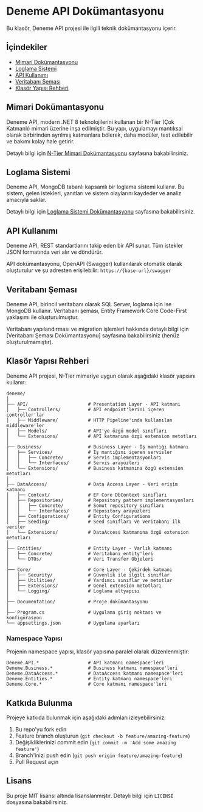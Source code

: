 # Deneme API Dokümantasyonu

Bu klasör, Deneme API projesi ile ilgili teknik dokümantasyonu içerir.

## İçindekiler

- [Mimari Dokümantasyonu](#mimari-dokümantasyonu)
- [Loglama Sistemi](#loglama-sistemi)
- [API Kullanımı](#api-kullanımı)
- [Veritabanı Şeması](#veritabanı-şeması)
- [Klasör Yapısı Rehberi](#klasör-yapısı-rehberi)

## Mimari Dokümantasyonu

Deneme API, modern .NET 8 teknolojilerini kullanan bir N-Tier (Çok Katmanlı) mimari üzerine inşa edilmiştir. Bu yapı, uygulamayı mantıksal olarak birbirinden ayrılmış katmanlara bölerek, daha modüler, test edilebilir ve bakımı kolay hale getirir.

Detaylı bilgi için [N-Tier Mimari Dokümantasyonu](N-Tier-Architecture.md) sayfasına bakabilirsiniz.

## Loglama Sistemi

Deneme API, MongoDB tabanlı kapsamlı bir loglama sistemi kullanır. Bu sistem, gelen istekleri, yanıtları ve sistem olaylarını kaydeder ve analiz amacıyla saklar.

Detaylı bilgi için [Loglama Sistemi Dokümantasyonu](logging-system.md) sayfasına bakabilirsiniz.

## API Kullanımı

Deneme API, REST standartlarını takip eden bir API sunar. Tüm istekler JSON formatında veri alır ve döndürür.

API dokümantasyonu, OpenAPI (Swagger) kullanılarak otomatik olarak oluşturulur ve şu adresten erişilebilir: `https://{base-url}/swagger`

## Veritabanı Şeması

Deneme API, birincil veritabanı olarak SQL Server, loglama için ise MongoDB kullanır. Veritabanı şeması, Entity Framework Core Code-First yaklaşımı ile oluşturulmuştur.

Veritabanı yapılandırması ve migration işlemleri hakkında detaylı bilgi için [Veritabanı Şeması Dokümantasyonu] sayfasına bakabilirsiniz (henüz oluşturulmamıştır).

## Klasör Yapısı Rehberi

Deneme API projesi, N-Tier mimariye uygun olarak aşağıdaki klasör yapısını kullanır:

```
deneme/
│
├── API/                      # Presentation Layer - API katmanı
│   ├── Controllers/          # API endpoint'lerini içeren controller'lar
│   ├── Middleware/           # HTTP Pipeline'ında kullanılan middleware'ler
│   ├── Models/               # API'ye özgü model sınıfları
│   └── Extensions/           # API katmanına özgü extension metotları
│
├── Business/                 # Business Layer - İş mantığı katmanı
│   ├── Services/             # İş mantığını içeren servisler
│   │   ├── Concrete/         # Servis implementasyonları
│   │   └── Interfaces/       # Servis arayüzleri
│   └── Extensions/           # Business katmanına özgü extension metotları
│
├── DataAccess/               # Data Access Layer - Veri erişim katmanı
│   ├── Context/              # EF Core DbContext sınıfları
│   ├── Repositories/         # Repository pattern implementasyonları
│   │   ├── Concrete/         # Somut repository sınıfları
│   │   └── Interfaces/       # Repository arayüzleri
│   ├── Configurations/       # Entity Configurations
│   ├── Seeding/              # Seed sınıfları ve veritabanı ilk veriler
│   └── Extensions/           # DataAccess katmanına özgü extension metotları
│
├── Entities/                 # Entity Layer - Varlık katmanı
│   ├── Concrete/             # Veritabanı entity'leri
│   └── DTOs/                 # Veri Transfer Objeleri
│
├── Core/                     # Core Layer - Çekirdek katmanı
│   ├── Security/             # Güvenlik ile ilgili sınıflar
│   ├── Utilities/            # Yardımcı sınıflar ve metotlar
│   ├── Extensions/           # Genel extension metotları
│   └── Logging/              # Loglama altyapısı
│
├── Documentation/            # Proje dokümantasyonu
│
├── Program.cs                # Uygulama giriş noktası ve konfigürasyon
└── appsettings.json          # Uygulama ayarları
```

### Namespace Yapısı

Projenin namespace yapısı, klasör yapısına paralel olarak düzenlenmiştir:

```
Deneme.API.*                  # API katmanı namespace'leri
Deneme.Business.*             # Business katmanı namespace'leri
Deneme.DataAccess.*           # DataAccess katmanı namespace'leri
Deneme.Entities.*             # Entity katmanı namespace'leri
Deneme.Core.*                 # Core katmanı namespace'leri
```

## Katkıda Bulunma

Projeye katkıda bulunmak için aşağıdaki adımları izleyebilirsiniz:

1. Bu repo'yu fork edin
2. Feature branch oluşturun (`git checkout -b feature/amazing-feature`)
3. Değişikliklerinizi commit edin (`git commit -m 'Add some amazing feature'`)
4. Branch'inizi push edin (`git push origin feature/amazing-feature`)
5. Pull Request açın

## Lisans

Bu proje MIT lisansı altında lisanslanmıştır. Detaylı bilgi için `LICENSE` dosyasına bakabilirsiniz. 